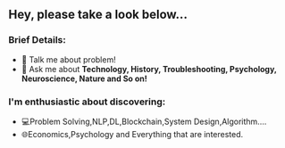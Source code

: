 ### <h2>Hey, please take a look below...</h2>

 ### Brief Details:</br>
<!--  🔭 I’m currently more into the **Programming**--->
<!-- 🌱 I’m currently learning **Open Source Contribution.**--->
- 🤔 Talk me about problem!
- 💬 Ask me about **Technology, History, Troubleshooting, Psychology, Neuroscience, Nature and So on!**
  
### I'm enthusiastic about discovering:</br>
- 💻Problem Solving,NLP,DL,Blockchain,System Design,Algorithm....
- 🌐Economics,Psychology and Everything that are interested.</br>

